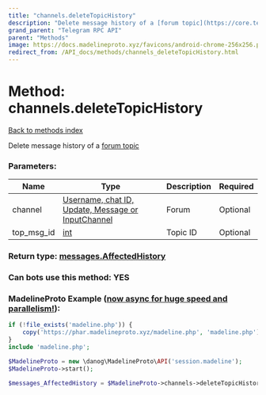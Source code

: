 ```yaml
---
title: "channels.deleteTopicHistory"
description: "Delete message history of a [forum topic](https://core.telegram.org/api/forum)"
grand_parent: "Telegram RPC API"
parent: "Methods"
image: https://docs.madelineproto.xyz/favicons/android-chrome-256x256.png
redirect_from: /API_docs/methods/channels_deleteTopicHistory.html
---
```

# Method: channels.deleteTopicHistory
[Back to methods index](index.html)



Delete message history of a [forum topic](https://core.telegram.org/api/forum)

### Parameters:

| Name     |    Type       | Description | Required |
|----------|---------------|-------------|----------|
|channel|[Username, chat ID, Update, Message or InputChannel](/API_docs/types/InputChannel.html) | Forum | Optional|
|top\_msg\_id|[int](/API_docs/types/int.html) | Topic ID | Optional|


### Return type: [messages.AffectedHistory](/API_docs/types/messages.AffectedHistory.html)

### Can bots use this method: **YES**


### MadelineProto Example ([now async for huge speed and parallelism!](https://docs.madelineproto.xyz/docs/ASYNC.html)):


```php
if (!file_exists('madeline.php')) {
    copy('https://phar.madelineproto.xyz/madeline.php', 'madeline.php');
}
include 'madeline.php';

$MadelineProto = new \danog\MadelineProto\API('session.madeline');
$MadelineProto->start();

$messages_AffectedHistory = $MadelineProto->channels->deleteTopicHistory(channel: $InputChannel, top_msg_id: $int, );
```

